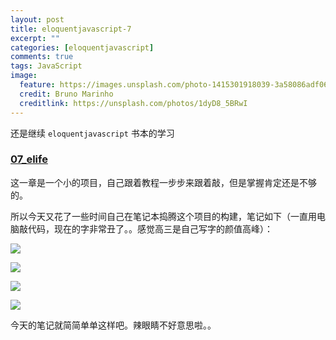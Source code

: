 ```yaml
---
layout: post
title: eloquentjavascript-7
excerpt: ""
categories: [eloquentjavascript]
comments: true
tags: JavaScript
image:
  feature: https://images.unsplash.com/photo-1415301918039-3a58086adf06?dpr=2&auto=format&fit=crop&w=767&h=511&q=80&cs=tinysrgb&crop=
  credit: Bruno Marinho
  creditlink: https://unsplash.com/photos/1dyD8_5BRwI
---
```


还是继续 `eloquentjavascript` 书本的学习

### [07_elife](eloquentjavascript.net/07_elife.html)

这一章是一个小的项目，自己跟着教程一步步来跟着敲，但是掌握肯定还是不够的。

所以今天又花了一些时间自己在笔记本捣腾这个项目的构建，笔记如下（一直用电脑敲代码，现在的字非常丑了。。感觉高三是自己写字的颜值高峰）：

![](http://okwtb01kd.bkt.clouddn.com/diary-7-1.JPG)

![](http://okwtb01kd.bkt.clouddn.com/diary-7-2.JPG)

![](http://okwtb01kd.bkt.clouddn.com/diary-7-3.JPG)

![](http://okwtb01kd.bkt.clouddn.com/diary-7-4.JPG)

今天的笔记就简简单单这样吧。辣眼睛不好意思啦。。
